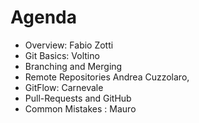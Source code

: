 # Agenda
* Overview: Fabio Zotti
* Git Basics: Voltino  
* Branching and Merging
* Remote Repositories Andrea Cuzzolaro,
* GitFlow: Carnevale
* Pull-Requests and GitHub
* Common Mistakes : Mauro
